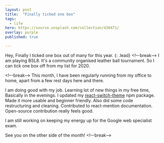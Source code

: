 ```yaml
---
layout: post
title:  "Finally ticked one box"
tags:
  - life
hero: https://source.unsplash.com/collection/430471/
overlay: purple
published: true

---
```


Hey, Finally I ticked one box out of many for this year.
{: .lead}
<!–-break-–>
I am playing BSL8. It's a community organised leather ball tournament. So I can tick one box off from my list for 2020. 

<!–-break-–>
This month, I have been regularly running from my office to home, apart from a few rest days here and there.

I am doing good with my job. Learning lot of new things in my free time, Basically in the evenings. I updated my [react-switch-theme][NPMLINK] npm package. Made it more usable and beginner friendly. Also did some code restructuring and cleaning. Contributed to react-mention documentation. Open-source contribution really feels good.

I am still working on keeping my energy up for the Google web specialist exam. 

See you on the other side of the month!
<!–-break-–>


[NPMLINK]:      https://www.npmjs.com/package/react-switch-theme